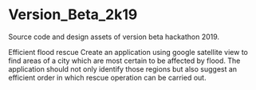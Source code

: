 # Version_Beta_2k19

Source code and design assets of version beta hackathon 2019.

Efficient flood rescue Create an application using google satellite view to find areas of a city which are most certain to be affected by flood. The application should not only identify those regions but also suggest an efficient order in which rescue operation can be carried out.
